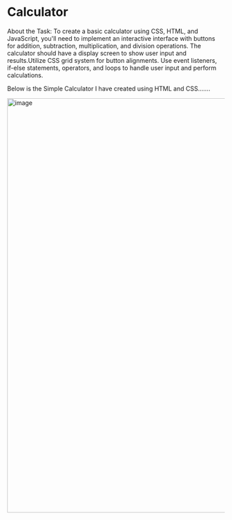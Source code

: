 # Calculator
About the Task: 
        To create a basic calculator using CSS, HTML, and JavaScript, you'll need to implement an interactive interface with buttons for addition, subtraction, multiplication, and division operations. The calculator should have a display screen to show user input and results.Utilize CSS grid system for button alignments. Use event listeners, if-else statements, operators, and loops to handle user input and perform calculations.

Below is the Simple Calculator I have created using HTML and CSS.......

<img width="960" alt="image" src="https://github.com/gsnlmounika899/Codeway_Calculator/assets/128975492/6c353f71-95f7-44db-bd7c-f232cd068475">

